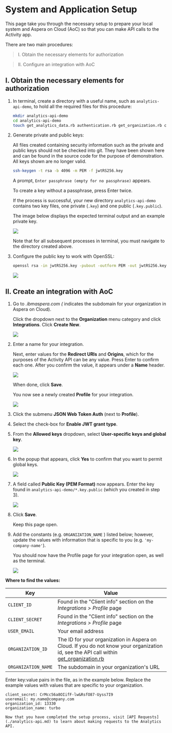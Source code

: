 # System and Application Setup

This page take you through the necessary setup to prepare your local system and Aspera on Cloud (AoC) so that you can make API calls to the Activity app.

There are two main procedures:

  > I. Obtain the necessary elements for authorization

  > II. Configure an integration with AoC


## I. Obtain the necessary elements for authorization

1. In terminal, create a directory with a useful name, such as `analytics-api-demo`, to hold all the required files for this procedure:

    ```bash
    mkdir analytics-api-demo
    cd analytics-api-demo
    touch get_analytics_data.rb authentication.rb get_organization.rb constants.rb Gemfile
    ```

1. Generate private and public keys:

    All files created containing security information such as the private and public keys should not be checked into git. They have been shown here and can be found in the source code for the purpose of demonstration. All keys shown are no longer valid.

    ```bash
    ssh-keygen -t rsa -b 4096 -m PEM -f jwtRS256.key
    ```

    A prompt, `Enter passphrase (empty for no passphrase)` appears.
    
    To create a key without a passphrase, press Enter twice.

    If the process is successful, your new directory `analytics-api-demo` contains two key files, one private (`.key`) and one public (`.key.public`).

    The image below displays the expected terminal output and an example private key.

    <div class="demo-image">
     <img src="images/3-preview-private-key.png"/>
    </div>

   Note that for all subsequent processes in terminal, you must navigate to the directory created above.

1. Configure the public key to work with OpenSSL:

    ```bash
    openssl rsa -in jwtRS256.key -pubout -outform PEM -out jwtRS256.key.pub
    ```

     <div class="demo-image">
       <img src="images/4-configure-jwt-for-openssl.png"/>
     </div>

## II. Create an integration with AoC

1. Go to *.ibmaspera.com (* indicates the subdomain for your organization in Aspera on Cloud). 
   
   Click the dropdown next to the **Organization** menu category and click **Integrations**. Click **Create New**.
    <div class="demo-image">
     <img src="images/5-integrations-create-new.png"/>
    </div>


1. Enter a name for your integration.

   Next, enter values for the **Redirect URIs** and **Origins**, which for the purposes of the Activity API can be any value. Press Enter to confirm each one.  After you confirm the value, it appears under a **Name** header.

    <div class="demo-image">
     <img src="images/7-new-form-filled-out.png"/>
    </div>

   When done, click **Save**.

   You now see a newly created **Profile** for your integration.

    <div class="demo-image">
     <img src="images/8-profile-details.png"/>
    </div>

1. Click the submenu **JSON Web Token Auth** (next to **Profile**).

1. Select the check-box for **Enable JWT grant type**.
1. From the **Allowed keys** dropdown, select **User-specific keys and global key**.

    <div class="demo-image">
     <img src="images/11-jwt-selections-continued.png"/>
    </div>

1. In the popup that appears, click **Yes** to confirm that you want to permit global keys.

    <div class="demo-image">
     <img src="images/12-allow-gloabl-keys.png"/>
    </div>

1. A field called **Public Key (PEM Format)** now appears. Enter the key found in `analytics-api-demo/*.key.public` (which you created in step 3).

    <div class="demo-image">
     <img src="images/13-copy-public-key.png"/>
    </div>

1. Click **Save**.

   Keep this page open.

1. Add the constants (e.g. `ORGANIZATION_NAME` ) listed below; however, update the values with information that is specific to you (e.g. `'my-company-name'`). 

   You should now have the Profile page for your integration open, as well as the terminal.

   <div class="demo-image">
       <img src="images/15-add-config-data.png"/>
      </div>

**Where to find the values:**

| Key | Value |
| --- | --- |
| `CLIENT_ID` | Found in the "Client info" section on the *Integrations > Profile* page |
| `CLIENT_SECRET` | Found in the "Client info" section on the *Integrations > Profile* page |
| `USER_EMAIL` | Your email address |
| `ORGANIZATION_ID` | The ID for your organization in Aspera on Cloud. If you do not know your organization id, see the API call within [get_organization.rb](https://github.com/LauraKirby/aspera-ibm-analytics-api/blob/master/analytics-api-demo/get_organization.rb) |
| `ORGANIZATION_NAME` | The subdomain in your organization's URL |

   Enter key:value pairs in the file, as in the example below. Replace the example values with values that are specific to your organization.

   ```client_id: BnMcc56a8OIij
   client_secret: CrMcc56a8OIifF-lw&RsfO87-Uyss7I9
   useremail: my.name@company.com
   organization_id: 13330
   organization_name: turbo

Now that you have completed the setup process, visit [API Requests](./analytics-api.md) to learn about making requests to the Analytics API.
